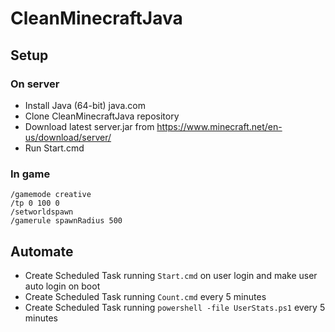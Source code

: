# CleanMinecraftJava

## Setup

### On server

- Install Java (64-bit) java.com
- Clone CleanMinecraftJava repository
- Download latest server.jar from https://www.minecraft.net/en-us/download/server/
- Run Start.cmd

### In game

```minecraft
/gamemode creative
/tp 0 100 0
/setworldspawn
/gamerule spawnRadius 500
```

## Automate

- Create Scheduled Task running `Start.cmd` on user login and make user auto login on boot
- Create Scheduled Task running `Count.cmd` every 5 minutes
- Create Scheduled Task running `powershell -file UserStats.ps1` every 5 minutes
